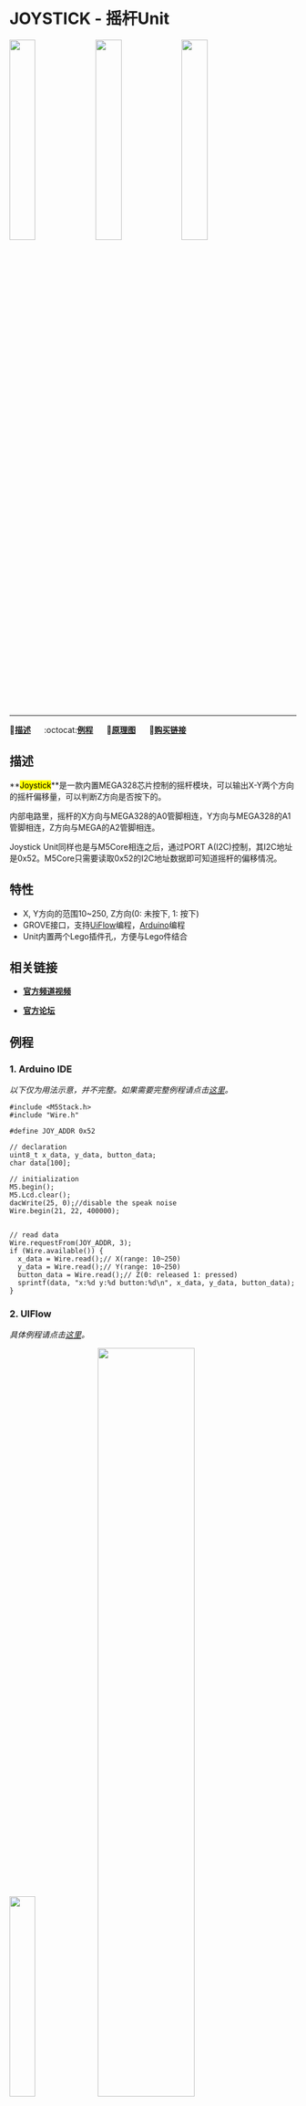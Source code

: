 # JOYSTICK - 摇杆Unit

<img src="assets/img/product_pics/unit/M5GO_Unit_joystick_01.png" width="30%" height="30%"><img src="assets/img/product_pics/unit/M5GO_Unit_joystick_02.png" width="30%" height="30%"><img src="assets/img/product_pics/unit/unit_joystick_grove_a.png" width="30%" height="30%">

<!-- <img src="assets/img/product_pics/unit/M5GO_Unit_joystick_03.png" width="30%" height="30%"> -->

***

:memo:**[描述](#描述)**&nbsp;&nbsp;&nbsp;&nbsp;&nbsp;&nbsp;:octocat:**[例程](#例程)**&nbsp;&nbsp;&nbsp;&nbsp;&nbsp;&nbsp;:electric_plug:**[原理图](#原理图)**&nbsp;&nbsp;&nbsp;&nbsp;&nbsp;&nbsp;🛒**[购买链接](https://item.taobao.com/item.htm?spm=a1z10.3-c.w4002-1172588106.66.159c425eoqBTTY&id=577874535012)**

## 描述

**<mark>Joystick</mark>**是一款内置MEGA328芯片控制的摇杆模块，可以输出X-Y两个方向的摇杆偏移量，可以判断Z方向是否按下的。

内部电路里，摇杆的X方向与MEGA328的A0管脚相连，Y方向与MEGA328的A1管脚相连，Z方向与MEGA的A2管脚相连。

Joystick Unit同样也是与M5Core相连之后，通过PORT A(I2C)控制，其I2C地址是0x52。M5Core只需要读取0x52的I2C地址数据即可知道摇杆的偏移情况。

## 特性

-  X, Y方向的范围10~250, Z方向(0: 未按下, 1: 按下)
-  GROVE接口，支持[UiFlow](http://flow.m5stack.com)编程，[Arduino](http://www.arduino.cc)编程
-  Unit内置两个Lego插件孔，方便与Lego件结合

## 相关链接

- **[官方频道视频](https://i.youku.com/i/UNjE1ODA2MzE0OA==?spm=a2hzp.8253869.0.0)**

- **[官方论坛](http://forum.m5stack.com/)**

## 例程

### 1. Arduino IDE

*以下仅为用法示意，并不完整。如果需要完整例程请点击[这里](https://github.com/m5stack/M5-ProductExampleCodes/tree/master/Unit/JOYSTICK/Arduino)。*

```arduino
#include <M5Stack.h>
#include "Wire.h"

#define JOY_ADDR 0x52

// declaration
uint8_t x_data, y_data, button_data;
char data[100];

// initialization
M5.begin();
M5.Lcd.clear();
dacWrite(25, 0);//disable the speak noise
Wire.begin(21, 22, 400000);


// read data
Wire.requestFrom(JOY_ADDR, 3);
if (Wire.available()) {
  x_data = Wire.read();// X(range: 10~250)
  y_data = Wire.read();// Y(range: 10~250)
  button_data = Wire.read();// Z(0: released 1: pressed)
  sprintf(data, "x:%d y:%d button:%d\n", x_data, y_data, button_data);
}
```

### 2. UIFlow

*具体例程请点击[这里](https://github.com/m5stack/M5-ProductExampleCodes/tree/master/Unit/JOYSTICK/UIFlow)。*

<img src="assets/img/product_pics/unit/unit_example/JOYSTICK/example_unit_joystick_01.png" width="30%" height="30%"> <img src="assets/img/product_pics/unit/unit_example/JOYSTICK/example_unit_joystick_02.png" width="58%" height="58%">

## 原理图

<img src="assets/img/product_pics/unit/joystick_sch.png">

### 管脚映射

<table>
 <tr><td>M5Core(GROVE接口A)</td><td>GPIO22</td><td>GPIO21</td><td>5V</td><td>GND</td></tr>
 <tr><td>摇杆Unit</td><td>SCL</td><td>SDA</td><td>5V</td><td>GND</td></tr>
</table>
